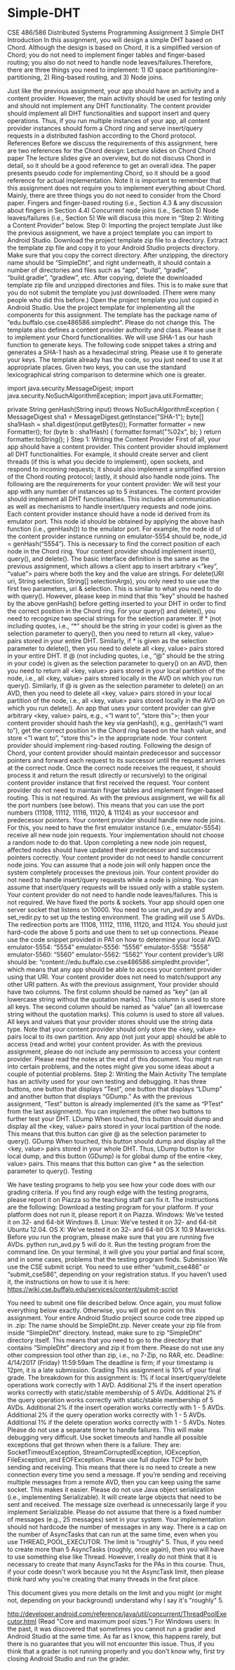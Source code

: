 # Simple-DHT
CSE 486/586 Distributed Systems Programming Assignment 3
Simple DHT
Introduction
In this assignment, you will design a simple DHT based on Chord. Although the design is based on Chord, it is a simplified version of Chord; you do not need to implement finger tables and finger-based routing; you also do not need to handle node leaves/failures.Therefore, there are three things you need to implement: 1) ID space partitioning/re-partitioning, 2) Ring-based routing, and 3) Node joins.

Just like the previous assignment, your app should have an activity and a content provider. However, the main activity should be used for testing only and should not implement any DHT functionality. The content provider should implement all DHT functionalities and support insert and query operations. Thus, if you run multiple instances of your app, all content provider instances should form a Chord ring and serve insert/query requests in a distributed fashion according to the Chord protocol.
References
Before we discuss the requirements of this assignment, here are two references for the Chord design:
Lecture slides on Chord
Chord paper
The lecture slides give an overview, but do not discuss Chord in detail, so it should be a good reference to get an overall idea. The paper presents pseudo code for implementing Chord, so it should be a good reference for actual implementation.
Note
It is important to remember that this assignment does not require you to implement everything about Chord. Mainly, there are three things you do not need to consider from the Chord paper.
Fingers and finger-based routing (i.e., Section 4.3 & any discussion about fingers in Section 4.4)
Concurrent node joins (i.e., Section 5)
Node leaves/failures (i.e., Section 5)
We will discuss this more in “Step 2: Writing a Content Provider” below.
Step 0: Importing the project template
Just like the previous assignment, we have a project template you can import to Android Studio.
Download the project template zip file to a directory.
Extract the template zip file and copy it to your Android Studio projects directory.
Make sure that you copy the correct directory. After unzipping, the directory name should be “SimpleDht”, and right underneath, it should contain a number of directories and files such as “app”, “build”, “gradle”, “build.gradle”, “gradlew”, etc.
After copying, delete the downloaded template zip file and unzipped directories and files. This is to make sure that you do not submit the template you just downloaded. (There were many people who did this before.)
Open the project template you just copied in Android Studio.
Use the project template for implementing all the components for this assignment.
The template has the package name of “edu.buffalo.cse.cse486586.simpledht“. Please do not change this.
The template also defines a content provider authority and class. Please use it to implement your Chord functionalities.
We will use SHA-1 as our hash function to generate keys. The following code snippet takes a string and generates a SHA-1 hash as a hexadecimal string. Please use it to generate your keys. The template already has the code, so you just need to use it at appropriate places. Given two keys, you can use the standard lexicographical string comparison to determine which one is greater.

import java.security.MessageDigest;
import java.security.NoSuchAlgorithmException;
import java.util.Formatter;

private String genHash(String input) throws NoSuchAlgorithmException {
MessageDigest sha1 = MessageDigest.getInstance("SHA-1");
byte[] sha1Hash = sha1.digest(input.getBytes());
Formatter formatter = new Formatter();
for (byte b : sha1Hash) {
formatter.format("%02x", b);
}
return formatter.toString();
}
Step 1: Writing the Content Provider
First of all, your app should have a content provider. This content provider should implement all DHT functionalities. For example, it should create server and client threads (if this is what you decide to implement), open sockets, and respond to incoming requests; it should also implement a simplified version of the Chord routing protocol; lastly, it should also handle node joins. The following are the requirements for your content provider:
We will test your app with any number of instances up to 5 instances.
The content provider should implement all DHT functionalities. This includes all communication as well as mechanisms to handle insert/query requests and node joins.
Each content provider instance should have a node id derived from its emulator port. This node id should be obtained by applying the above hash function (i.e., genHash()) to the emulator port. For example, the node id of the content provider instance running on emulator-5554 should be, node_id = genHash(“5554”). This is necessary to find the correct position of each node in the Chord ring.
Your content provider should implement insert(), query(), and delete(). The basic interface definition is the same as the previous assignment, which allows a client app to insert arbitrary <”key”, “value”> pairs where both the key and the value are strings.
For delete(URI uri, String selection, String[] selectionArgs), you only need to use use the first two parameters, uri & selection.  This is similar to what you need to do with query().
However, please keep in mind that this “key” should be hashed by the above genHash() before getting inserted to your DHT in order to find the correct position in the Chord ring.
For your query() and delete(), you need to recognize two special strings for the selection parameter.
If * (not including quotes, i.e., “*” should be the string in your code) is given as the selection parameter to query(), then you need to return all <key, value> pairs stored in your entire DHT.
Similarly, if * is given as the selection parameter to delete(), then you need to delete all <key, value> pairs stored in your entire DHT.
If @ (not including quotes, i.e., “@” should be the string in your code) is given as the selection parameter to query() on an AVD, then you need to return all <key, value> pairs stored in your local partition of the node, i.e., all <key, value> pairs stored locally in the AVD on which you run query().
Similarly, if @ is given as the selection parameter to delete() on an AVD, then you need to delete all <key, value> pairs stored in your local partition of the node, i.e., all <key, value> pairs stored locally in the AVD on which you run delete().
An app that uses your content provider can give arbitrary <key, value> pairs, e.g., <”I want to”, “store this”>; then your content provider should hash the key via genHash(), e.g., genHash(“I want to”), get the correct position in the Chord ring based on the hash value, and store <”I want to”, “store this”> in the appropriate node.
Your content provider should implement ring-based routing. Following the design of Chord, your content provider should maintain predecessor and successor pointers and forward each request to its successor until the request arrives at the correct node. Once the correct node receives the request, it should process it and return the result (directly or recursively) to the original content provider instance that first received the request.
Your content provider do not need to maintain finger tables and implement finger-based routing. This is not required.
As with the previous assignment, we will fix all the port numbers (see below). This means that you can use the port numbers (11108, 11112, 11116, 11120, & 11124) as your successor and predecessor pointers.
Your content provider should handle new node joins. For this, you need to have the first emulator instance (i.e., emulator-5554) receive all new node join requests. Your implementation should not choose a random node to do that. Upon completing a new node join request, affected nodes should have updated their predecessor and successor pointers correctly.
Your content provider do not need to handle concurrent node joins. You can assume that a node join will only happen once the system completely processes the previous join.
Your content provider do not need to handle insert/query requests while a node is joining. You can assume that insert/query requests will be issued only with a stable system.
Your content provider do not need to handle node leaves/failures. This is not required.
We have fixed the ports & sockets.
Your app should open one server socket that listens on 10000.
You need to use run_avd.py and set_redir.py to set up the testing environment.
The grading will use 5 AVDs. The redirection ports are 11108, 11112, 11116, 11120, and 11124.
You should just hard-code the above 5 ports and use them to set up connections.
Please use the code snippet provided in PA1 on how to determine your local AVD.
emulator-5554: “5554”
emulator-5556: “5556”
emulator-5558: “5558”
emulator-5560: “5560”
emulator-5562: “5562”
Your content provider’s URI should be: “content://edu.buffalo.cse.cse486586.simpledht.provider”, which means that any app should be able to access your content provider using that URI. Your content provider does not need to match/support any other URI pattern.
As with the previous assignment, Your provider should have two columns.
The first column should be named as “key” (an all lowercase string without the quotation marks). This column is used to store all keys.
The second column should be named as “value” (an all lowercase string without the quotation marks). This column is used to store all values.
All keys and values that your provider stores should use the string data type.
Note that your content provider should only store the <key, value> pairs local to its own partition.
Any app (not just your app) should be able to access (read and write) your content provider. As with the previous assignment, please do not include any permission to access your content provider.
Please read the notes at the end of this document. You might run into certain problems, and the notes might give you some ideas about a couple of potential problems.
Step 2: Writing the Main Activity
The template has an activity used for your own testing and debugging. It has three buttons, one button that displays “Test”, one button that displays “LDump” and another button that displays “GDump.” As with the previous assignment, “Test” button is already implemented (it’s the same as “PTest” from the last assignment). You can implement the other two buttons to further test your DHT.
LDump
When touched, this button should dump and display all the <key, value> pairs stored in your local partition of the node.
This means that this button can give @ as the selection parameter to query().
GDump
When touched, this button should dump and display all the <key, value> pairs stored in your whole DHT. Thus, LDump button is for local dump, and this button (GDump) is for global dump of the entire <key, value> pairs.
This means that this button can give * as the selection parameter to query().
Testing

We have testing programs to help you see how your code does with our grading criteria. If you find any rough edge with the testing programs, please report it on Piazza so the teaching staff can fix it. The instructions are the following:
Download a testing program for your platform. If your platform does not run it, please report it on Piazza.
Windows: We’ve tested it on 32- and 64-bit Windows 8.
Linux: We’ve tested it on 32- and 64-bit Ubuntu 12.04.
OS X: We’ve tested it on 32- and 64-bit OS X 10.9 Mavericks.
Before you run the program, please make sure that you are running five AVDs. python run_avd.py 5 will do it.
Run the testing program from the command line.
On your terminal, it will give you your partial and final score, and in some cases, problems that the testing program finds.
Submission
We use the CSE submit script. You need to use either “submit_cse486” or “submit_cse586”, depending on your registration status. If you haven’t used it, the instructions on how to use it is here: https://wiki.cse.buffalo.edu/services/content/submit-script

You need to submit one file described below. Once again, you must follow everything below exactly. Otherwise, you will get no point on this assignment.
Your entire Android Studio project source code tree zipped up in .zip: The name should be SimpleDht.zip.
Never create your zip file from inside “SimpleDht” directory.
Instead, make sure to zip “SimpleDht” directory itself. This means that you need to go to the directory that contains “SimpleDht” directory and zip it from there.
Please do not use any other compression tool other than zip, i.e., no 7-Zip, no RAR, etc.
Deadline: 4/14/2017 (Friday) 11:59:59am
The deadline is firm; if your timestamp is 12pm, it is a late submission.
Grading
This assignment is 10% of your final grade. The breakdown for this assignment is:
1% if local insert/query/delete operations work correctly with 1 AVD.
Additional 2% if the insert operation works correctly with static/stable membership of 5 AVDs.
Additional 2% if the query operation works correctly with static/stable membership of 5 AVDs.
Additional 2% if the insert operation works correctly with 1 - 5 AVDs.
Additional 2% if the query operation works correctly with 1 - 5 AVDs.
Additional 1% if the delete operation works correctly with 1 - 5 AVDs.
Notes
Please do not use a separate timer to handle failures. This will make debugging very difficult. Use socket timeouts and handle all possible exceptions that get thrown when there is a failure. They are:
SocketTimeoutException, StreamCorruptedException, IOException, FileException, and EOFException.
Please use full duplex TCP for both sending and receiving. This means that there is no need to create a new connection every time you send a message. If you’re sending and receiving multiple messages from a remote AVD, then you can keep using the same socket. This makes it easier.
Please do not use Java object serialization (i.e., implementing Serializable). It will create large objects that need to be sent and received. The message size overhead is unnecessarily large if you implement Serializable.
Please do not assume that there is a fixed number of messages (e.g., 25 messages) sent in your system. Your implementation should not hardcode the number of messages in any way.
There is a cap on the number of AsyncTasks that can run at the same time, even when you use THREAD_POOL_EXECUTOR. The limit is "roughly" 5. Thus, if you need to create more than 5 AsyncTasks (roughly, once again), then you will have to use something else like Thread. However, I really do not think that it is necessary to create that many AsyncTasks for the PAs in this course. Thus, if your code doesn't work because you hit the AsyncTask limit, then please think hard why you're creating that many threads in the first place.

This document gives you more details on the limit and you might (or might not, depending on your background) understand why I say it's "roughly" 5.

http://developer.android.com/reference/java/util/concurrent/ThreadPoolExecutor.html
(Read "Core and maximum pool sizes.")
For Windows users: In the past, it was discovered that sometimes you cannot run a grader and Android Studio at the same time. As far as I know, this happens rarely, but there is no guarantee that you will not encounter this issue. Thus, if you think that a grader is not running properly and you don't know why, first try closing Android Studio and run the grader.
